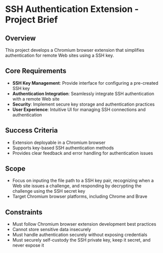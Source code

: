 # SSH Authentication Extension - Project Brief

## Overview
This project develops a Chromium browser extension that simplifies authentication for remote Web sites using a SSH key.

## Core Requirements
- **SSH Key Management**: Provide interface for configuring a pre-created SSH key
- **Authentication Integration**: Seamlessly integrate SSH authentication with a remote Web site
- **Security**: Implement secure key storage and authentication practices
- **User Experience**: Intuitive UI for managing SSH connections and authentication

## Success Criteria
- Extension deployable in a Chromium browser
- Supports key-based SSH authentication methods
- Provides clear feedback and error handling for authentication issues

## Scope
- Focus on inputing the file path to a SSH key pair, recognizing when a Web site issues a challenge, and responding by decrypting the challenge using the SSH secret key
- Target Chromium browser platforms, including Chrome and Brave

## Constraints
- Must follow Chromium browser extension development best practices
- Cannot store sensitive data insecurely
- Must handle authentication securely without exposing credentials
- Must securely self-custody the SSH private key, keep it secret, and never expose it
